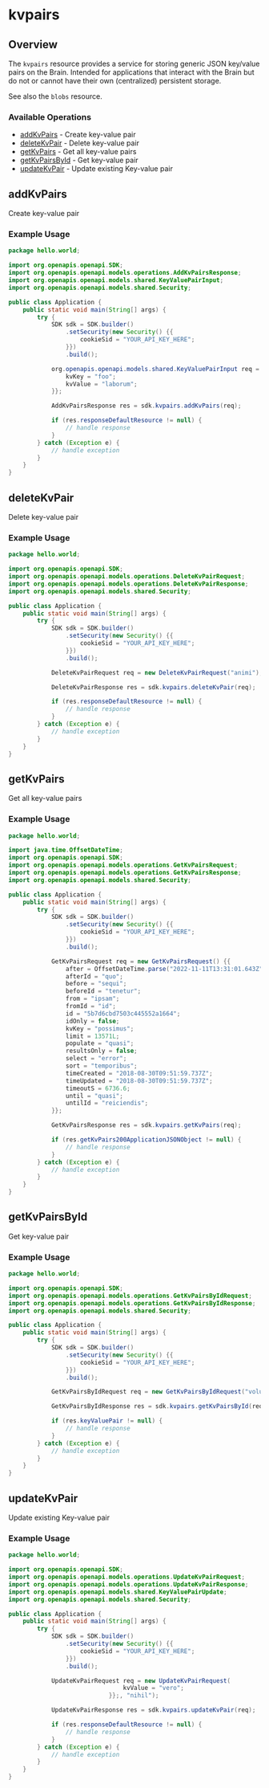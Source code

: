 # kvpairs

## Overview

The `kvpairs` resource provides a service for storing generic JSON key/value pairs on the Brain.
Intended for applications that interact with the Brain but do not or cannot have their own (centralized) persistent storage.

See also the `blobs` resource.


### Available Operations

* [addKvPairs](#addkvpairs) - Create key-value pair
* [deleteKvPair](#deletekvpair) - Delete key-value pair
* [getKvPairs](#getkvpairs) - Get all key-value pairs
* [getKvPairsById](#getkvpairsbyid) - Get key-value pair
* [updateKvPair](#updatekvpair) - Update existing Key-value pair

## addKvPairs

Create key-value pair

### Example Usage

```java
package hello.world;

import org.openapis.openapi.SDK;
import org.openapis.openapi.models.operations.AddKvPairsResponse;
import org.openapis.openapi.models.shared.KeyValuePairInput;
import org.openapis.openapi.models.shared.Security;

public class Application {
    public static void main(String[] args) {
        try {
            SDK sdk = SDK.builder()
                .setSecurity(new Security() {{
                    cookieSid = "YOUR_API_KEY_HERE";
                }})
                .build();

            org.openapis.openapi.models.shared.KeyValuePairInput req = new KeyValuePairInput() {{
                kvKey = "foo";
                kvValue = "laborum";
            }};            

            AddKvPairsResponse res = sdk.kvpairs.addKvPairs(req);

            if (res.responseDefaultResource != null) {
                // handle response
            }
        } catch (Exception e) {
            // handle exception
        }
    }
}
```

## deleteKvPair

Delete key-value pair

### Example Usage

```java
package hello.world;

import org.openapis.openapi.SDK;
import org.openapis.openapi.models.operations.DeleteKvPairRequest;
import org.openapis.openapi.models.operations.DeleteKvPairResponse;
import org.openapis.openapi.models.shared.Security;

public class Application {
    public static void main(String[] args) {
        try {
            SDK sdk = SDK.builder()
                .setSecurity(new Security() {{
                    cookieSid = "YOUR_API_KEY_HERE";
                }})
                .build();

            DeleteKvPairRequest req = new DeleteKvPairRequest("animi");            

            DeleteKvPairResponse res = sdk.kvpairs.deleteKvPair(req);

            if (res.responseDefaultResource != null) {
                // handle response
            }
        } catch (Exception e) {
            // handle exception
        }
    }
}
```

## getKvPairs

Get all key-value pairs

### Example Usage

```java
package hello.world;

import java.time.OffsetDateTime;
import org.openapis.openapi.SDK;
import org.openapis.openapi.models.operations.GetKvPairsRequest;
import org.openapis.openapi.models.operations.GetKvPairsResponse;
import org.openapis.openapi.models.shared.Security;

public class Application {
    public static void main(String[] args) {
        try {
            SDK sdk = SDK.builder()
                .setSecurity(new Security() {{
                    cookieSid = "YOUR_API_KEY_HERE";
                }})
                .build();

            GetKvPairsRequest req = new GetKvPairsRequest() {{
                after = OffsetDateTime.parse("2022-11-11T13:31:01.643Z");
                afterId = "quo";
                before = "sequi";
                beforeId = "tenetur";
                from = "ipsam";
                fromId = "id";
                id = "5b7d6cbd7503c445552a1664";
                idOnly = false;
                kvKey = "possimus";
                limit = 13571L;
                populate = "quasi";
                resultsOnly = false;
                select = "error";
                sort = "temporibus";
                timeCreated = "2018-08-30T09:51:59.737Z";
                timeUpdated = "2018-08-30T09:51:59.737Z";
                timeoutS = 6736.6;
                until = "quasi";
                untilId = "reiciendis";
            }};            

            GetKvPairsResponse res = sdk.kvpairs.getKvPairs(req);

            if (res.getKvPairs200ApplicationJSONObject != null) {
                // handle response
            }
        } catch (Exception e) {
            // handle exception
        }
    }
}
```

## getKvPairsById

Get key-value pair

### Example Usage

```java
package hello.world;

import org.openapis.openapi.SDK;
import org.openapis.openapi.models.operations.GetKvPairsByIdRequest;
import org.openapis.openapi.models.operations.GetKvPairsByIdResponse;
import org.openapis.openapi.models.shared.Security;

public class Application {
    public static void main(String[] args) {
        try {
            SDK sdk = SDK.builder()
                .setSecurity(new Security() {{
                    cookieSid = "YOUR_API_KEY_HERE";
                }})
                .build();

            GetKvPairsByIdRequest req = new GetKvPairsByIdRequest("voluptatibus");            

            GetKvPairsByIdResponse res = sdk.kvpairs.getKvPairsById(req);

            if (res.keyValuePair != null) {
                // handle response
            }
        } catch (Exception e) {
            // handle exception
        }
    }
}
```

## updateKvPair

Update existing Key-value pair

### Example Usage

```java
package hello.world;

import org.openapis.openapi.SDK;
import org.openapis.openapi.models.operations.UpdateKvPairRequest;
import org.openapis.openapi.models.operations.UpdateKvPairResponse;
import org.openapis.openapi.models.shared.KeyValuePairUpdate;
import org.openapis.openapi.models.shared.Security;

public class Application {
    public static void main(String[] args) {
        try {
            SDK sdk = SDK.builder()
                .setSecurity(new Security() {{
                    cookieSid = "YOUR_API_KEY_HERE";
                }})
                .build();

            UpdateKvPairRequest req = new UpdateKvPairRequest(                new KeyValuePairUpdate() {{
                                kvValue = "vero";
                            }};, "nihil");            

            UpdateKvPairResponse res = sdk.kvpairs.updateKvPair(req);

            if (res.responseDefaultResource != null) {
                // handle response
            }
        } catch (Exception e) {
            // handle exception
        }
    }
}
```
